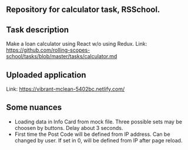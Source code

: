 ## Repository for calculator task, RSSchool.

## Task description
Make a loan calculator using React w/o using Redux.
Link: https://github.com/rolling-scopes-school/tasks/blob/master/tasks/calculator.md

## Uploaded application
Link: https://vibrant-mclean-5402bc.netlify.com/

## Some nuances
- Loading data in Info Card from mock file. Three possible sets may be choosen by buttons. Delay about 3 seconds.
- First time the Post Code will be defined from IP address. Can be changed by user. If set in 0, will be defined from IP after page reload.
